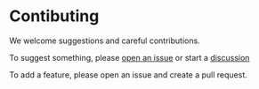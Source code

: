# Contibuting

We welcome suggestions and careful contributions.

To suggest something, please [open an issue](https://github.com/PowerShellWeb/GQL/issues) or start a [discussion](https://github.com/PowerShellWeb/GQL/discussion)

To add a feature, please open an issue and create a pull request.
